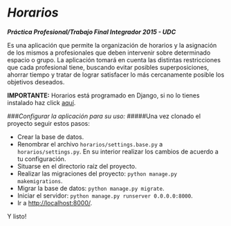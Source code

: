 *Horarios*
========

***Práctica Profesional/Trabajo Final Integrador 2015 - UDC***

Es una aplicación que permite la organización de horarios y la asignación de los mismos a profesionales que deben intervenir sobre determinado espacio o grupo. La aplicación tomará en cuenta las distintas restricciones que cada profesional tiene, buscando evitar posibles superposiciones, ahorrar tiempo y tratar de lograr satisfacer lo más cercanamente posible los objetivos deseados.

**IMPORTANTE:**
Horarios está programado en Django, si no lo tienes instalado haz click [aquí](https://www.djangoproject.com/download/ "Descargar Django").

###*Configurar la aplicación para su uso:*
#####Una vez clonado el proyecto seguir estos pasos:
* Crear la base de datos.
* Renombrar el archivo `horarios/settings.base.py` a `horarios/settings.py`. En su interior realizar los cambios de acuerdo a tu configuración.
* Situarse en el directorio raíz del proyecto.
* Realizar las migraciones del proyecto: `python manage.py makemigrations`.
* Migrar la base de datos: `python manage.py migrate`.
* Iniciar el servidor: `python manage.py runserver 0.0.0.0:8000`.
* Ir a [http://localhost:8000/](http://localhost:8000/).

Y listo!
